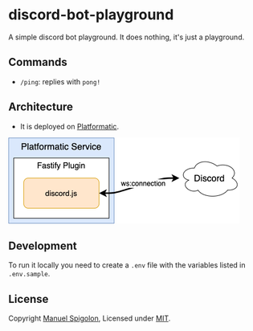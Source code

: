 # discord-bot-playground

A simple discord bot playground.
It does nothing, it's just a playground.

## Commands

- `/ping`: replies with `pong!`


## Architecture

- It is deployed on [Platformatic](https://platformatic.cloud/).

![Architecture](./docs/architecture.png)


## Development

To run it locally you need to create a `.env` file with the variables listed in `.env.sample`.


## License

Copyright [Manuel Spigolon](https://github.com/Eomm), Licensed under [MIT](./LICENSE).
